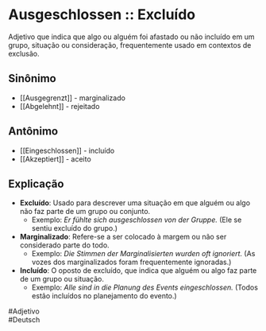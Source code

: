 # Ausgeschlossen :: Excluído
Adjetivo que indica que algo ou alguém foi afastado ou não incluído em um grupo, situação ou consideração, frequentemente usado em contextos de exclusão.

## Sinônimo
- [[Ausgegrenzt]] - marginalizado  
- [[Abgelehnt]] - rejeitado  

## Antônimo
- [[Eingeschlossen]] - incluído  
- [[Akzeptiert]] - aceito  

## Explicação
- **Excluído**: Usado para descrever uma situação em que alguém ou algo não faz parte de um grupo ou conjunto.
  - Exemplo: *Er fühlte sich ausgeschlossen von der Gruppe.* (Ele se sentiu excluído do grupo.)
- **Marginalizado**: Refere-se a ser colocado à margem ou não ser considerado parte do todo.
  - Exemplo: *Die Stimmen der Marginalisierten wurden oft ignoriert.* (As vozes dos marginalizados foram frequentemente ignoradas.)
- **Incluído**: O oposto de excluído, que indica que alguém ou algo faz parte de um grupo ou situação.
  - Exemplo: *Alle sind in die Planung des Events eingeschlossen.* (Todos estão incluídos no planejamento do evento.)

#Adjetivo  
#Deutsch